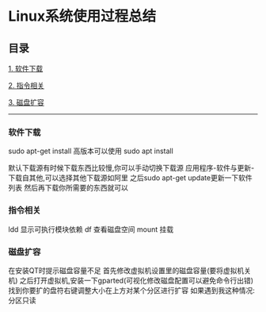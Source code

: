 # Linux系统使用过程总结

## 目录

[1. 软件下载](#j1)

[2. 指令相关](#j2)

[3. 磁盘扩容](#j3)


---

### <span id="j1">软件下载</span>

sudo apt-get install
高版本可以使用
sudo apt install

默认下载源有时候下载东西比较慢,你可以手动切换下载源
应用程序-软件与更新-下载自其他,可以选择其他下载源如阿里
之后sudo apt-get update更新一下软件列表
然后再下载你所需要的东西就可以

### <span id="j2">指令相关</span>

ldd 显示可执行模块依赖
df 查看磁盘空间
mount 挂载


### <span id="j3">磁盘扩容</span>
在安装QT时提示磁盘容量不足
首先修改虚拟机设置里的磁盘容量(要将虚拟机关机)
之后打开虚拟机,安装一下gparted(可视化修改磁盘配置可以避免命令行出错)
找到你要扩的盘符右键调整大小在上方对某个分区进行扩容
如果遇到我这种情况:分区只读



